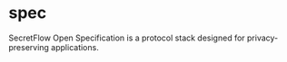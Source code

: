 # spec
SecretFlow Open Specification is a protocol stack designed for privacy-preserving applications.
